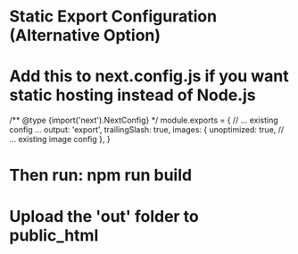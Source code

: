 # Static Export Configuration (Alternative Option)
# Add this to next.config.js if you want static hosting instead of Node.js

/** @type {import('next').NextConfig} */
module.exports = {
  // ... existing config ...
  output: 'export',
  trailingSlash: true,
  images: {
    unoptimized: true,
    // ... existing image config
  },
}

# Then run: npm run build
# Upload the 'out' folder to public_html